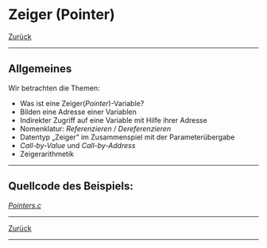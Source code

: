 # Zeiger (Pointer)

[Zurück](../../Markdown/Agenda.md)

---

## Allgemeines


Wir betrachten die Themen:

  * Was ist eine Zeiger(*Pointer*)-Variable?
  * Bilden eine Adresse einer Variablen
  * Indirekter Zugriff auf eine Variable mit Hilfe ihrer Adresse
  * Nomenklatur: *Referenzieren* / *Dereferenzieren*
  * Datentyp &bdquo;Zeiger&rdquo; im Zusammenspiel mit der Parameterübergabe
  * *Call-by-Value* und *Call-by-Address*
  * Zeigerarithmetik

---

## Quellcode des Beispiels:

[*Pointers.c*](Pointers.c)<br />

---

[Zurück](../../Markdown/Agenda.md)

---
